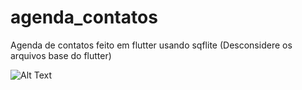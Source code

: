 # agenda_contatos
Agenda de contatos feito em flutter usando sqflite (Desconsidere os arquivos base do flutter)

![Alt Text](https://media.giphy.com/media/c9G8Ildh1ahyzbGkz0/giphy.gif?cid=790b7611ed0281f9afd3d86397afd435b200717dd02b5820&rid=giphy.gif&ct=g)
